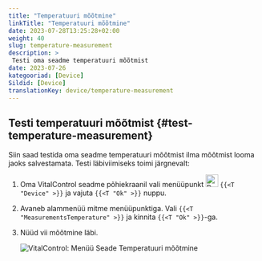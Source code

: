 ```yaml
---
title: "Temperatuuri mõõtmine"
linkTitle: "Temperatuuri mõõtmine"
date: 2023-07-28T13:25:28+02:00
weight: 40
slug: temperature-measurement
description: >
 Testi oma seadme temperatuuri mõõtmist
date: 2023-07-26
kategooriad: [Device]
Sildid: [Device]
translationKey: device/temperature-measurement
---
```

## Testi temperatuuri mõõtmist {#test-temperature-measurement}

Siin saad testida oma seadme temperatuuri mõõtmist ilma mõõtmist looma jaoks salvestamata. Testi läbiviimiseks toimi järgnevalt:

1. Oma VitalControl seadme põhiekraanil vali menüüpunkt <img src="/icons/device.svg" width="25" align="bottom" alt="Device" /> `{{<T "Device" >}}` ja vajuta `{{<T "Ok" >}}` nuppu.

2. Avaneb alammenüü mitme menüüpunktiga. Vali `{{<T "MeasurementsTemperature" >}}` ja kinnita `{{<T "Ok" >}}`-ga.

3. Nüüd vii mõõtmine läbi.

   ![VitalControl: Menüü Seade Temperatuuri mõõtmine](../images/temperature.png "Testi temperatuuri mõõtmist")
